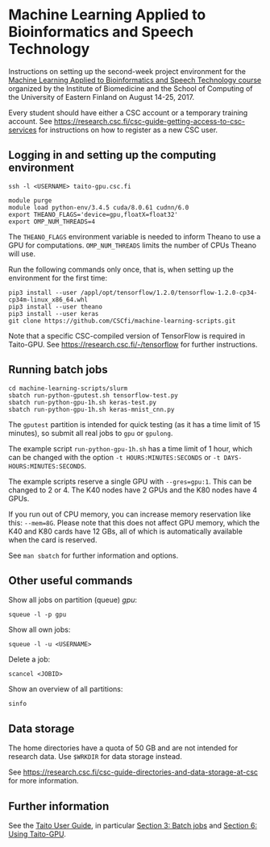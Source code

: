 # Machine Learning Applied to Bioinformatics and Speech Technology

Instructions on setting up the second-week project environment for the
[Machine Learning Applied to Bioinformatics and Speech Technology
course](http://www.uef.fi/en/web/summerschool/machine-learning-applied-to-bioinformatics-and-speech-technology)
organized by the Institute of Biomedicine and the School of Computing
of the University of Eastern Finland on August 14-25, 2017.

Every student should have either a CSC account or a temporary training
account.  See
https://research.csc.fi/csc-guide-getting-access-to-csc-services for
instructions on how to register as a new CSC user.

## Logging in and setting up the computing environment

    ssh -l <USERNAME> taito-gpu.csc.fi

    module purge
    module load python-env/3.4.5 cuda/8.0.61 cudnn/6.0
    export THEANO_FLAGS='device=gpu,floatX=float32'
    export OMP_NUM_THREADS=4
    
The `THEANO_FLAGS` environment variable is needed to inform Theano to
use a GPU for computations.  `OMP_NUM_THREADS` limits the number of
CPUs Theano will use.

Run the following commands only once, that is, when setting up the
environment for the first time:

    pip3 install --user /appl/opt/tensorflow/1.2.0/tensorflow-1.2.0-cp34-cp34m-linux_x86_64.whl
    pip3 install --user theano
    pip3 install --user keras
    git clone https://github.com/CSCfi/machine-learning-scripts.git
    
Note that a specific CSC-compiled version of TensorFlow is required in Taito-GPU. See https://research.csc.fi/-/tensorflow for further instructions.

## Running batch jobs

    cd machine-learning-scripts/slurm
    sbatch run-python-gputest.sh tensorflow-test.py
    sbatch run-python-gpu-1h.sh keras-test.py
    sbatch run-python-gpu-1h.sh keras-mnist_cnn.py

The `gputest` partition is intended for quick testing (as it has a time limit of 15 minutes), so submit all real jobs to `gpu` or `gpulong`.  

The example script `run-python-gpu-1h.sh` has a time limit of 1 hour, which can be changed with the option `-t HOURS:MINUTES:SECONDS` or `-t DAYS-HOURS:MINUTES:SECONDS`.

The example scripts reserve a single GPU with `--gres=gpu:1`.  This can be changed to 2 or 4.  The K40 nodes have 2 GPUs and the K80 nodes have 4 GPUs. 

If you run out of CPU memory, you can increase memory reservation like
this: `--mem=8G`.  Please note that this does not affect GPU memory,
which the K40 and K80 cards have 12 GBs, all of which is automatically
available when the card is reserved.

See `man sbatch` for further information and options.

## Other useful commands

Show all jobs on partition (queue) *gpu*:

    squeue -l -p gpu

Show all own jobs:

    squeue -l -u <USERNAME>

Delete a job:

    scancel <JOBID>

Show an overview of all partitions:

    sinfo

## Data storage

The home directories have a quota of 50 GB and are not intended for research data.  Use `$WRKDIR` for data storage instead. 

See https://research.csc.fi/csc-guide-directories-and-data-storage-at-csc for more information.

## Further information

See the [Taito User Guide](https://research.csc.fi/taito-user-guide), in particular [Section 3: Batch jobs](https://research.csc.fi/taito-batch-jobs) and [Section 6: Using Taito-GPU](https://research.csc.fi/taito-gpu).
